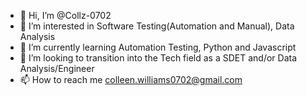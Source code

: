 - 👋 Hi, I’m @Collz-0702
- 👀 I’m interested in Software Testing(Automation and Manual), Data Analysis
- 🌱 I’m currently learning Automation Testing, Python and Javascript
- 💞️ I’m looking to transition into the Tech field as a SDET and/or Data Analysis/Engineer
- 📫 How to reach me colleen.williams0702@gmail.com

<!---
Collz-0702/Collz-0702 is a ✨ special ✨ repository because its `README.md` (this file) appears on your GitHub profile.
You can click the Preview link to take a look at your changes.
--->
